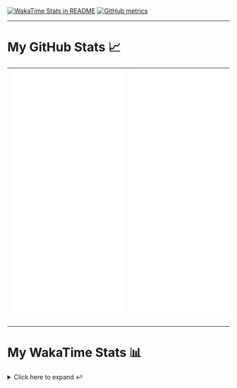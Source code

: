 [![WakaTime Stats in README](https://github.com/LOsioChico/LOsioChico/actions/workflows/waka.yml/badge.svg)](https://github.com/LOsioChico/LOsioChico/actions/workflows/waka.yml) [![GitHub metrics](https://github.com/LOsioChico/LOsioChico/actions/workflows/metrics.yml/badge.svg)](https://github.com/LOsioChico/LOsioChico/actions/workflows/metrics.yml)

---

# My GitHub Stats 📈

| ![](./assets/metrics.svg) | ![](./assets/metrics2.svg) |
| ------------------------- | -------------------------- |

---

# My WakaTime Stats 📊

<details>
<summary>Click here to expand ↩️</summary>
<br>

<!--START_SECTION:waka-->
![Code Time](http://img.shields.io/badge/Code%20Time-2%2C085%20hrs%2018%20mins-blue)

![Lines of code](https://img.shields.io/badge/From%20Hello%20World%20I%27ve%20Written-387.7%20thousand%20lines%20of%20code-blue)

**🐱 My GitHub Data** 

> 📦 677.5 kB Used in GitHub's Storage 
 > 
> 🚫 Not Opted to Hire
 > 
> 📜 28 Public Repositories 
 > 
> 🔑 32 Private Repositories 
 > 
**I'm a Night 🦉** 

```text
🌞 Morning                606 commits         ███░░░░░░░░░░░░░░░░░░░░░░   13.88 % 
🌆 Daytime                1368 commits        ████████░░░░░░░░░░░░░░░░░   31.33 % 
🌃 Evening                1496 commits        █████████░░░░░░░░░░░░░░░░   34.26 % 
🌙 Night                  896 commits         █████░░░░░░░░░░░░░░░░░░░░   20.52 % 
```
📅 **I'm Most Productive on Thursday** 

```text
Monday                   616 commits         ████░░░░░░░░░░░░░░░░░░░░░   14.11 % 
Tuesday                  652 commits         ████░░░░░░░░░░░░░░░░░░░░░   14.93 % 
Wednesday                488 commits         ███░░░░░░░░░░░░░░░░░░░░░░   11.18 % 
Thursday                 798 commits         █████░░░░░░░░░░░░░░░░░░░░   18.28 % 
Friday                   665 commits         ████░░░░░░░░░░░░░░░░░░░░░   15.23 % 
Saturday                 744 commits         ████░░░░░░░░░░░░░░░░░░░░░   17.04 % 
Sunday                   403 commits         ██░░░░░░░░░░░░░░░░░░░░░░░   09.23 % 
```


📊 **This Week I Spent My Time On** 

```text
💬 Programming Languages: 
Scala                    13 hrs 42 mins      ██████████████████████░░░   86.16 % 
JavaScript               1 hr 7 mins         ██░░░░░░░░░░░░░░░░░░░░░░░   07.08 % 
Markdown                 33 mins             █░░░░░░░░░░░░░░░░░░░░░░░░   03.55 % 
JSON                     14 mins             ░░░░░░░░░░░░░░░░░░░░░░░░░   01.57 % 
Java Properties          9 mins              ░░░░░░░░░░░░░░░░░░░░░░░░░   01.03 % 
```

**I Mostly Code in TypeScript** 

```text
TypeScript               33 repos            █████████████░░░░░░░░░░░░   52.38 % 
Scala                    8 repos             ███░░░░░░░░░░░░░░░░░░░░░░   12.70 % 
JavaScript               6 repos             ██░░░░░░░░░░░░░░░░░░░░░░░   09.52 % 
CSS                      5 repos             ██░░░░░░░░░░░░░░░░░░░░░░░   07.94 % 
Java                     2 repos             █░░░░░░░░░░░░░░░░░░░░░░░░   03.17 % 
```




 Last Updated on 31/03/2025 01:09:15 UTC
<!--END_SECTION:waka-->

## </details>
